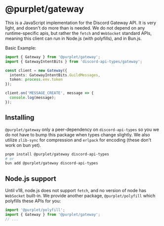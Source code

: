 # @purplet/gateway

This is a JavaScript implementation for the Discord Gateway API. It is very light, and doesn't do more than is needed. We do not depend on any runtime-specific apis, but rather the `fetch` and `WebSocket` standard APIs, meaning this client can run in Node.js (with polyfills), and in Bun.js.

Basic Example:

```ts
import { Gateway } from '@purplet/gateway';
import { GatewayIntentBits } from 'discord-api-types/gateway';

const client = new Gateway({
  intents: GatewayIntentBits.GuildMessages,
  token: process.env.token
});

client.on('MESSAGE_CREATE', message => {
  console.log(message);
});
```

## Installing

`@purplet/gateway` only a peer-dependency on `discord-api-types` so you we do not have to bump this package when types change slightly. We also utilize `zlib-sync` for compression and `erlpack` for encoding (these don't work on bun yet).

```sh
pnpm install @purplet/gateway discord-api-types
# or
bun add @purplet/gateway discord-api-types
```

## Node.js support

Until v18, node.js does not support `fetch`, and no version of node has `WebSocket` built-in. We provide another package, `@purplet/polyfill` which polyfills these APIs for you:

```ts
import '@purplet/polyfill';
import { Gateway } from '@purplet/gateway';
// ...
```
